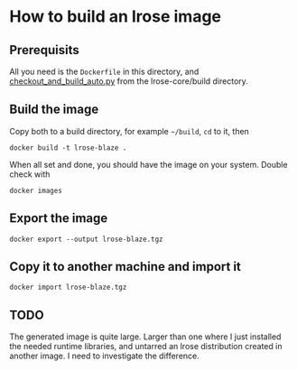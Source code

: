 # How to build an lrose image

## Prerequisits

All you need is the `Dockerfile` in this directory, and
[checkout_and_build_auto.py](https://github.com/NCAR/lrose-core/blob/master/build/checkout_and_build_auto.py) from the lrose-core/build directory.

## Build the image

Copy both to a build directory, for example `~/build`, `cd` to it,
then

`docker build -t lrose-blaze .`

When all set and done, you should have the image on your
system. Double check with

`docker images`

## Export the image

`docker export --output lrose-blaze.tgz`

## Copy it to another machine and import it

`docker import lrose-blaze.tgz`

## TODO

The generated image is quite large. Larger than one where I just
installed the needed runtime libraries, and untarred an lrose
distribution created in another image. I need to investigate the
difference.




